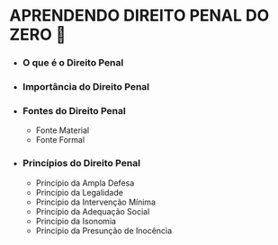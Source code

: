 # APRENDENDO DIREITO PENAL DO ZERO :lock_with_ink_pen:



- ### O que é o Direito Penal 

- ### Importância do Direito Penal

- ### Fontes do Direito Penal

  - Fonte Material
  - Fonte Formal

- ### Princípios do Direito Penal

  - Princípio da Ampla Defesa
  - Princípio da Legalidade
  - Princípio da Intervenção Mínima
  - Princípio da Adequação Social
  - Princípio da Isonomia
  - Princípio da Presunção de Inocência
